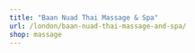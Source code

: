 ```yaml
---
title: "Baan Nuad Thai Massage & Spa"
url: /london/baan-nuad-thai-massage-and-spa/
shop: massage
---
```

